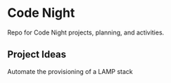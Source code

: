 # Code Night
Repo for Code Night projects, planning, and activities.

## Project Ideas
Automate the provisioning of a LAMP stack
